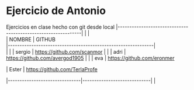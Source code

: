 # Ejercicio de Antonio
Ejercicios en clase hecho con git desde local
|--------------------------------------------------------------|
|				      |			      						      
|	NOMBRE 			| 	GITHUB	               
|--------------------------------------------------------------|							       
|				      |
|	sergio 			| https://github.com/scanmor
|				      |
|	adri			  | https://github.com/avergod1905
|				      |
|	eva			    | https://github.com/eronmer	

|	Ester			    | https://github.com/TerlaProfe

|-------------------------------|-----------------------------|				|



